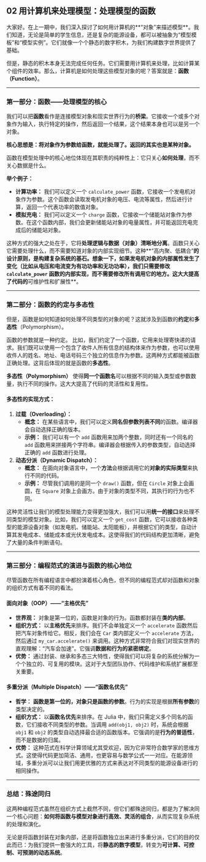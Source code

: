 ## **02 用计算机来处理模型：处理模型的函数**

大家好。在上一期中，我们深入探讨了如何用计算机的**“对象”来描述模型**。我们知道，无论是简单的学生信息，还是复杂的能源设备，都可以被抽象为“模型模板”和“模型实例”。它们就像一个个静态的数字积木，为我们构建数字世界提供了基础。

但是，静态的积木本身无法完成任何任务。它们需要用计算机来处理，比如计算某个组件的效率。那么，计算机是如何处理这些模型对象的呢？答案就是：**函数（Function）**。

---

### **第一部分：函数——处理模型的核心**

我们可以把**函数**看作是连接模型对象和现实世界行为的**桥梁**。它接收一个或多个对象作为输入，执行特定的操作，然后返回一个结果，这个结果本身也可以是另一个对象。

**核心思想是：将对象作为参数给函数，就能处理了。返回的其实也是某种对象。**

函数在模型处理中的核心地位体现在其职责的纯粹性上：它只关心**如何处理**，而不关心数据是什么。

**举个例子：**

* **计算功率：** 我们可以定义一个 `calculate_power` 函数，它接收一个发电机对象作为参数。这个函数会读取发电机对象的电压、电流等属性，然后进行计算，返回一个代表功率的数值对象。
* **模拟充电：** 我们可以定义一个 `charge` 函数，它接收一个储能站对象作为参数。在这个函数内部，我们会更新储能站对象的电量属性，并可能返回充电完成后的储能站对象。

这种方式的强大之处在于，它将**处理逻辑与数据（对象）清晰地分离**。函数只关心它需要处理什么，而不需要知道对象的内部实现细节。这种**“高内聚、低耦合”**的设计原则，是构建复杂系统的基石。想象一下，如果发电机对象的内部属性发生了变化（比如从电压和电流变为有功功率和无功功率），我们只需要修改 `calculate_power` 函数的内部实现，而不需要修改所有调用它的地方。这大大提高了代码的**可维护性和扩展性**。

---

### **第二部分：函数的约定与多态性**

但是，函数是如何知道如何处理不同类型的对象的呢？这就涉及到函数的**约定**和**多态性**（Polymorphism）。

函数的参数就是一种约定。 比如，我们约定了一个函数，它用来处理寄快递的请求。我们既可以使用一个包含了收件人所有信息的结构体来作为参数，也可以使用收件人的姓名、地址、电话号码三个独立的信息作为参数。这两种方式都能被函数正确处理。这背后体现的就是函数的**多态性**。

**多态性（Polymorphism）** 使得**同一个函数名**可以根据不同的输入类型或参数数量，执行不同的操作。这大大提高了代码的灵活性和复用性。

#### **多态性的实现方式：**

1.  **过载（Overloading）：**
    * **概念：** 在某些语言中，我们可以定义**同名但参数列表不同**的函数。编译器会自动选择正确的版本。
    * **示例：** 我们可以有一个 `add` 函数用来加两个整数，同时还有一个同名的 `add` 函数用来拼接两个字符串。编译器会根据传入的参数类型，自动选择正确的 `add` 函数进行处理。
2.  **动态分派（Dynamic Dispatch）：**
    * **概念：** 在面向对象语言中，一个**方法**会根据调用它的**对象的实际类型**来执行不同的代码。
    * **示例：** 尽管我们调用的是同一个 `draw()` 函数，但在 `Circle` 对象上会画圆，在 `Square` 对象上会画方。由于对象的类型不同，其执行的行为也不同。

这种灵活性让我们的模型处理能力变得更加强大，我们可以用**统一的接口**来处理不同类型的模型对象。比如，我们可以定义一个 `get_cost` 函数，它可以接收各种类型的能源设备对象（如发电机、储能站、太阳能板），并根据它们的类型，自动计算其发电成本、储能成本或光伏发电成本。这使得我们的代码结构更加清晰，避免了大量的条件判断语句。

---

### **第三部分：编程范式的演进与函数的核心地位**

尽管函数在所有编程语言中都扮演着核心角色，但不同的编程范式却对函数和对象的组织方式有着不同的看法。

#### **面向对象（OOP）——“主格优先”**

* **世界观：** 对象是第一位的，函数是对象的行为。函数都封装在**类的内部**。
* **组织方式：** 以**主格优先**来排序。我们不会单独定义一个 `accelerate` 函数然后把汽车对象传给它。相反，我们会在 `Car` 类内部定义一个 `accelerate` 方法，然后通过 `my_car.accelerate()` 来调用。这种方式非常符合我们对现实世界的直观理解：“汽车会加速”。它强调**数据和行为的紧密绑定**。
* **优势：** 通过封装、继承和多态三大特性，使得我们可以将复杂的系统分解为一个个独立的、可复用的模块。这对于大型团队协作、代码维护和系统扩展都至关重要。

#### **多重分派（Multiple Dispatch）——“函数名优先”**

* **哲学：** **函数是第一位的，对象只是函数的参数**。行为的实现是根据**所有参数**的类型决定的。
* **组织方式：** 以**函数名优先**来排序。在 Julia 中，我们只需定义多个同名的函数，它们接收不同类型的参数。当调用 `add(obj1, obj2)` 时，系统会根据 `obj1` 和 `obj2` 的类型自动选择最合适的函数版本。它强调的是**行为的普适性**，而不是数据的归属。
* **优势：** 这种范式在科学计算领域尤其受欢迎，因为它非常符合数学家的思维方式。这使得代码更加简洁、通用，也更容易与数学公式一一对应。在能源领域，多重分派可以让我们用更优雅的方式来表达对不同类型的能源设备进行的相同操作。

---

### **总结：殊途同归**

这两种编程范式虽然在组织方式上截然不同，但它们都殊途同归，都是为了解决同一个核心问题：**如何将函数与模型对象进行高效、灵活的组合**，从而实现复杂系统的处理和演化。

无论是将函数封装在对象内部，还是将函数独立出来进行多重分派，它们的目的仅此而已：为我们提供一套强大的工具，将**静态的数字模型**，转变为**可计算、可控制、可预测的动态系统**。